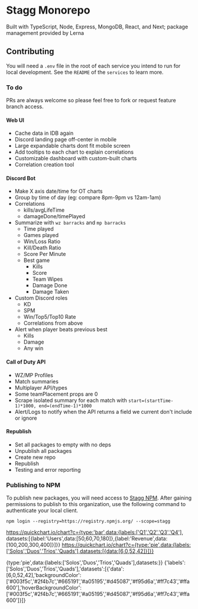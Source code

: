 # Stagg Monorepo

Built with TypeScript, Node, Express, MongoDB, React, and Next; package management provided by Lerna

## Contributing

You will need a `.env` file in the root of each service you intend to run for local development. See the `README` of the `services` to learn more.

### To do

PRs are always welcome so please feel free to fork or request feature branch access.

#### Web UI

- Cache data in IDB again
- Discord landing page off-center in mobile
- Large expandable charts dont fit mobile screen
- Add tooltips to each chart to explain correlations
- Customizable dashboard with custom-built charts
- Correlation creation tool

#### Discord Bot

- Make X axis date/time for OT charts
- Group by time of day (eg: compare 8pm-9pm vs 12am-1am)
- Correlations
    - kills/avgLifeTime
    - damageDone/timePlayed
- Summarize with `wz barracks` and `mp barracks`
    - Time played
    - Games played
    - Win/Loss Ratio
    - Kill/Death Ratio
    - Score Per Minute
    - Best game
        - Kills
        - Score
        - Team Wipes
        - Damage Done
        - Damage Taken
- Custom Discord roles
    - KD
    - SPM
    - Win/Top5/Top10 Rate
    - Correlations from above
- Alert when player beats previous best
    - Kills
    - Damage
    - Any win

#### Call of Duty API

- WZ/MP Profiles
- Match summaries
- Multiplayer API/types
- Some teamPlacement props are 0
- Scrape isolated summary for each match with `start=(startTime-1)*1000, end=(endTime-1)*1000`
- Alert/Logs to notify when the API returns a field we current don't include or ignore

#### Republish

- Set all packages to empty with no deps
- Unpublish all packages
- Create new repo
- Republish
- Testing and error reporting

### Publishing to NPM

To publish new packages, you will need access to [Stagg NPM](https://www.npmjs.com/settings/stagg/packages). After gaining permissions to publish to this organization, use the following command to authenticate your local client.

```
npm login --registry=https://registry.npmjs.org/ --scope=stagg
```

https://quickchart.io/chart?c={type:'bar',data:{labels:['Q1','Q2','Q3','Q4'], datasets:[{label:'Users',data:[50,60,70,180]},{label:'Revenue',data:[100,200,300,400]}]}}
https://quickchart.io/chart?c={type:'pie',data:{labels:['Solos','Duos','Trios','Quads'],datasets:[{data:[6,0,52,42]}]}}

{type:'pie',data:{labels:['Solos','Duos','Trios','Quads'],datasets:}}
{'labels':['Solos','Duos','Trios','Quads'],'datasets':[{'data':[6,0,52,42],'backgroundColor':['#003f5c','#2f4b7c','#665191','#a05195','#d45087','#f95d6a','#ff7c43','#ffa600'],'hoverBackgroundColor':['#003f5c','#2f4b7c','#665191','#a05195','#d45087','#f95d6a','#ff7c43','#ffa600']}]}
